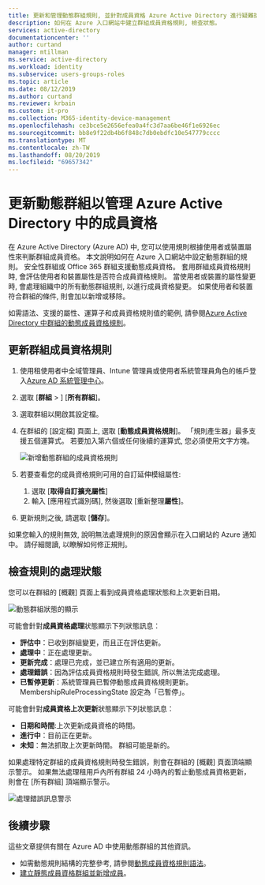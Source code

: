 ```yaml
---
title: 更新和管理動態群組規則, 並針對成員資格 Azure Active Directory 進行疑難排解 |Microsoft Docs
description: 如何在 Azure 入口網站中建立群組成員資格規則, 檢查狀態。
services: active-directory
documentationcenter: ''
author: curtand
manager: mtillman
ms.service: active-directory
ms.workload: identity
ms.subservice: users-groups-roles
ms.topic: article
ms.date: 08/12/2019
ms.author: curtand
ms.reviewer: krbain
ms.custom: it-pro
ms.collection: M365-identity-device-management
ms.openlocfilehash: ce3bce5e2656efea0a4fc3d7aa6be46f1e6926ec
ms.sourcegitcommit: bb8e9f22db4b6f848c7db0ebdfc10e547779cccc
ms.translationtype: MT
ms.contentlocale: zh-TW
ms.lasthandoff: 08/20/2019
ms.locfileid: "69657342"
---
```

# <a name="update-a-dynamic-group-to-manage-membership-in-azure-active-directory"></a>更新動態群組以管理 Azure Active Directory 中的成員資格

在 Azure Active Directory (Azure AD) 中, 您可以使用規則根據使用者或裝置屬性來判斷群組成員資格。 本文說明如何在 Azure 入口網站中設定動態群組的規則。
安全性群組或 Office 365 群組支援動態成員資格。 套用群組成員資格規則時, 會評估使用者和裝置屬性是否符合成員資格規則。 當使用者或裝置的屬性變更時, 會處理組織中的所有動態群組規則, 以進行成員資格變更。 如果使用者和裝置符合群組的條件, 則會加以新增或移除。

如需語法、支援的屬性、運算子和成員資格規則值的範例, 請參閱[Azure Active Directory 中群組的動態成員資格規則](groups-dynamic-membership.md)。

## <a name="to-update-a-group-membership-rule"></a>更新群組成員資格規則

1. 使用租使用者中全域管理員、Intune 管理員或使用者系統管理員角色的帳戶登入[Azure AD 系統管理中心](https://aad.portal.azure.com)。
1. 選取 [**群組** > ] [**所有群組**]。
1. 選取群組以開啟其設定檔。
1. 在群組的 [設定檔] 頁面上, 選取 [**動態成員資格規則**]。 「規則產生器」最多支援五個運算式。 若要加入第六個或任何後續的運算式, 您必須使用文字方塊。

   ![新增動態群組的成員資格規則](./media/groups-update-rule/update-dynamic-group-rule.png)

1. 若要查看您的成員資格規則可用的自訂延伸模組屬性:
   1. 選取 [**取得自訂擴充屬性**]
   2. 輸入 [應用程式識別碼], 然後選取 [重新整理**屬性**]。
1. 更新規則之後, 請選取 [**儲存**]。

如果您輸入的規則無效, 說明無法處理規則的原因會顯示在入口網站的 Azure 通知中。 請仔細閱讀, 以瞭解如何修正規則。

## <a name="check-processing-status-for-a-rule"></a>檢查規則的處理狀態

您可以在群組的 [概觀] 頁面上看到成員資格處理狀態和上次更新日期。
  
  ![動態群組狀態的顯示](./media/groups-create-rule/group-status.png)

可能會針對**成員資格處理**狀態顯示下列狀態訊息：

* **評估中**：已收到群組變更，而且正在評估更新。
* **處理中**：正在處理更新。
* **更新完成**：處理已完成，並已建立所有適用的更新。
* **處理錯誤**：因為評估成員資格規則時發生錯誤, 所以無法完成處理。
* **已暫停更新**：系統管理員已暫停動態成員資格規則更新。 MembershipRuleProcessingState 設定為「已暫停」。

可能會針對**成員資格上次更新**狀態顯示下列狀態訊息：

* **日期和時間**:上次更新成員資格的時間。
* **進行中**：目前正在更新。
* **未知**：無法抓取上次更新時間。 群組可能是新的。

如果處理特定群組的成員資格規則時發生錯誤，則會在群組的 [概觀] 頁面頂端顯示警示。 如果無法處理租用戶內所有群組 24 小時內的暫止動態成員資格更新，則會在 [所有群組] 頂端顯示警示。

![處理錯誤訊息警示](./media/groups-create-rule/processing-error.png)

## <a name="next-steps"></a>後續步驟

這些文章提供有關在 Azure AD 中使用動態群組的其他資訊。

* 如需動態規則結構的完整參考, 請參閱[動態成員資格規則語法](groups-dynamic-membership.md)。
* [建立靜態成員資格群組並新增成員](../fundamentals/active-directory-groups-create-azure-portal.md)。
